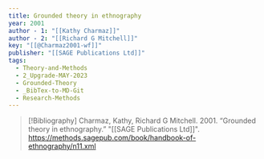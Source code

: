 ```yaml
---
title: Grounded theory in ethnography
year: 2001
author - 1: "[[Kathy Charmaz]]"
author - 2: "[[Richard G Mitchell]]"
key: "[[@Charmaz2001-wf]]"
publisher: "[[SAGE Publications Ltd]]"
tags:
  - Theory-and-Methods
  - 2_Upgrade-MAY-2023
  - Grounded-Theory
  - _BibTex-to-MD-Git
  - Research-Methods
---
```


> [!Bibliography]
> Charmaz, Kathy, Richard G Mitchell. 2001. “Grounded theory in ethnography.” "[[SAGE Publications Ltd]]". https://methods.sagepub.com/book/handbook-of-ethnography/n11.xml